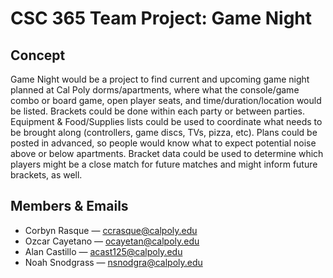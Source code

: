 # CSC 365 Team Project: Game Night

## Concept

Game Night would be a project to find current and upcoming game night planned at Cal Poly dorms/apartments, where what the console/game combo or board game, open player seats, and time/duration/location would be listed. Brackets could be done within each party or between parties. Equipment & Food/Supplies lists could be used to coordinate what needs to be brought along (controllers, game discs, TVs, pizza, etc). Plans could be posted in advanced, so people would know what to expect potential noise above or below apartments. Bracket data could be used to determine which players might be a close match for future matches and might inform future brackets, as well. 

## Members & Emails
* Corbyn Rasque — ccrasque@calpoly.edu
* Ozcar Cayetano — ocayetan@calpoly.edu
* Alan Castillo — acast125@calpoly.edu
* Noah Snodgrass — nsnodgra@calpoly.edu
